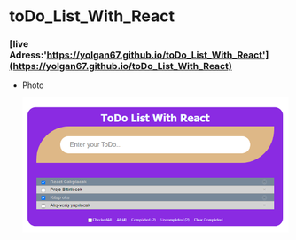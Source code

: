 # toDo_List_With_React

### [live Adress:'https://yolgan67.github.io/toDo_List_With_React'](https://yolgan67.github.io/toDo_List_With_React)

- Photo

  ![photo:](./public/toDoList.png)
